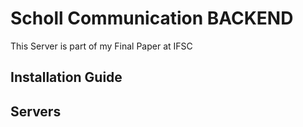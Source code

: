 # Scholl Communication BACKEND
This Server is part of my Final Paper at IFSC

## Installation Guide

## Servers